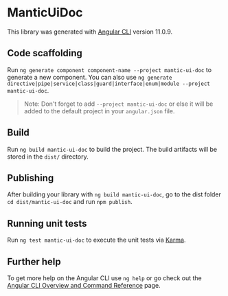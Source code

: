 # ManticUiDoc

This library was generated with [Angular CLI](https://github.com/angular/angular-cli) version 11.0.9.

## Code scaffolding

Run `ng generate component component-name --project mantic-ui-doc` to generate a new component. You can also use `ng generate directive|pipe|service|class|guard|interface|enum|module --project mantic-ui-doc`.
> Note: Don't forget to add `--project mantic-ui-doc` or else it will be added to the default project in your `angular.json` file. 

## Build

Run `ng build mantic-ui-doc` to build the project. The build artifacts will be stored in the `dist/` directory.

## Publishing

After building your library with `ng build mantic-ui-doc`, go to the dist folder `cd dist/mantic-ui-doc` and run `npm publish`.

## Running unit tests

Run `ng test mantic-ui-doc` to execute the unit tests via [Karma](https://karma-runner.github.io).

## Further help

To get more help on the Angular CLI use `ng help` or go check out the [Angular CLI Overview and Command Reference](https://angular.io/cli) page.

